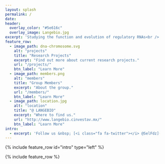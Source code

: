 ```yaml
---
layout: splash
permalink: /
date:
header:
  overlay_color: "#5e616c"
  overlay_image: Langebio.jpg
excerpt: 'Studying the function and evolution of regulatory RNAs<br /> <small>We are hiring!</small><br />'
feature_row:
  - image_path: dna-chromosome.svg
    alt: "projects"
    title: "Research Projects"
    excerpt: "Find out more about current research projects."
    url: "/projects/"
    btn_label: "Learn More"
  - image_path: members.png
    alt: "members"
    title: "Group Members"
    excerpt: "About the group."
    url: "/members/"
    btn_label: "Learn More"
  - image_path: location.jpg 
    alt: "location"
    title: "@ LANGEBIO"
    excerpt: "Where to find us."
    url: "http://www.langebio.cinvestav.mx/"
    btn_label: "Learn More"
intro:
  - excerpt: 'Follow us &nbsp; [<i class="fa fa-twitter"></i> @SelFdz](https://twitter.com/SelFdz){: .btn .btn--twitter}'
---
```


{% include feature_row id="intro" type="left" %}

{% include feature_row %}
